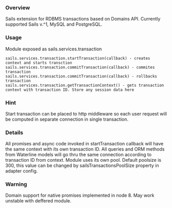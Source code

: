 ### Overview ###

Sails extension for RDBMS transactions based on Domains API. 
Currently supported Sails v.^1, MySQL and PostgreSQL.

### Usage ###

Module exposed as sails.services.transaction

    sails.services.transaction.startTransaction(callback) - creates context and starts transction
    sails.services.transaction.commitTransaction(callback) - commites transaction
    sails.services.transaction.commitTransaction(callback) - rollbacks transaction
	sails.services.transaction.getTransactionContext() - gets transaction context with transaction ID. Store any session data here
	
### Hint ###
Start transaction can be placed to http middleware so each user request will be computed in separate connection in single transaction.

### Details ###

All promises and async code invoked in startTransaction callback will have the same context with its own transaction ID. All queries and ORM methods from Waterline models will go thru the same connection according to transaction ID from context.
Module uses its own pool. Default poolsize is 300, this value can be changed by sailsTransactionsPoolSize property in adapter config.

### Warning ###

Domain support for native promises implemented in node 8. May work unstable with deffered module. 